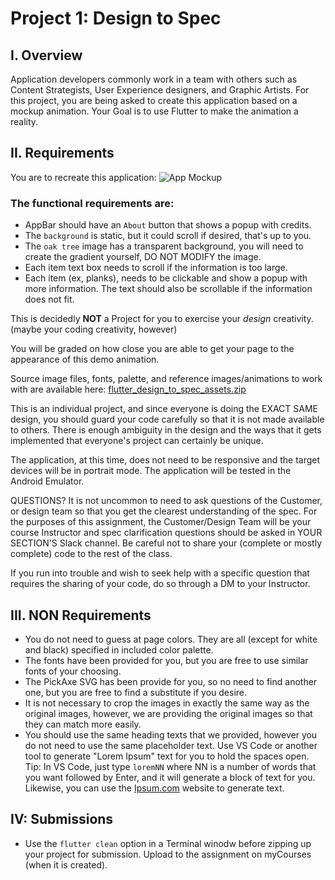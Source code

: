 # Project 1: Design to Spec

## I. Overview
Application developers commonly work in a team with others such as Content Strategists, User Experience designers, and Graphic Artists.  For this project, you are being asked to create this application based on a mockup animation.  Your Goal is to use Flutter to make the animation a reality.

## II. Requirements
You are to recreate this application:
![App Mockup](images/design_to_spec-demo.gif)

### The functional requirements are:

* AppBar should have an `About` button that shows a popup with credits.
* The `background` is static, but it could scroll if desired, that's up to you.
* The `oak tree` image has a transparent background, you will need to create the gradient yourself, DO NOT MODIFY the image.
* Each item text box needs to scroll if the information is too large.
* Each item (ex, planks), needs to be clickable and show a popup with more information. The text should also be scrollable if the information does not fit.

This is decidedly __NOT__ a Project for you to exercise your *design* creativity. (maybe your coding creativity, however)

You will be graded on how close you are able to get your page to the appearance of this demo animation.

Source image files, fonts, palette, and reference images/animations to work with are available here: [flutter_design_to_spec_assets.zip](https://github.com/lucidchin/IGME-340-Shared/blob/main/projects/support_files/flutter_design_to_spec_assets.zip)

This is an individual project, and since everyone is doing the EXACT SAME design, you should guard your code carefully so that it is not made available to others.  There is enough ambiguity in the design and the ways that it gets implemented that everyone's project can certainly be unique.

The application, at this time, does not need to be responsive and the target devices will be in portrait mode. The application will be tested in the Android Emulator.

QUESTIONS?  It is not uncommon to need to ask questions of the Customer, or design team so that you get the clearest understanding of the spec.  For the purposes of this assignment, the Customer/Design Team  will be your course Instructor and spec clarification questions should be asked in YOUR SECTION'S Slack channel. Be careful not to share your (complete or mostly complete) code to the rest of the class.

If you run into trouble and wish to seek help with a specific question that requires the sharing of your code, do so through a DM to your Instructor.

## III. NON Requirements
- You do not need to guess at page colors.  They are all (except for white and black) specified in included color palette.  
- The fonts have been provided for you, but you are free to use similar fonts of your choosing. 
- The PickAxe SVG has been provide for you, so no need to find another one, but you are free to find a substitute if you desire.
- It is not necessary to crop the images in exactly the same way as the original images, however, we are providing the original images so that they can match more easily.  
- You should use the same heading texts that we provided, however you do not need to use the same placeholder text.  Use VS Code or another tool to generate "Lorem Ipsum" text for you to hold the spaces open.  Tip:  In VS Code, just type `loremNN` where NN is a number of words that you want followed by Enter, and it will generate a block of text for you. Likewise, you can use the [Ipsum.com](https://lipsum.com/feed/html) website to generate text.

## IV: Submissions
- Use the `flutter clean` option in a Terminal winodw before zipping up your project for submission. Upload to the assignment on myCourses (when it is created).